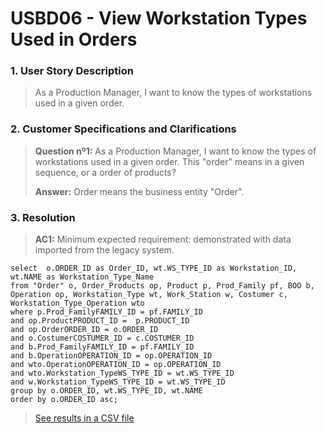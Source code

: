 # USBD06 -  View Workstation Types Used in Orders

### 1. User Story Description

> As a Production Manager, I want to know the types of workstations used in a given order.


### 2. Customer Specifications and Clarifications

> **Question nº1:**
As a Production Manager, I want to know the types of workstations used in a given order.
This "order" means in a given sequence, or a order of products?
>
> **Answer:**
Order means the business entity "Order".


### 3. Resolution

>**AC1:** Minimum expected requirement: demonstrated with data imported from the
legacy system.

    select  o.ORDER_ID as Order_ID, wt.WS_TYPE_ID as Workstation_ID, wt.NAME as Workstation_Type_Name
    from "Order" o, Order_Products op, Product p, Prod_Family pf, BOO b, Operation op, Workstation_Type wt, Work_Station w, Costumer c, Workstation_Type_Operation wto
    where p.Prod_FamilyFAMILY_ID = pf.FAMILY_ID
    and op.ProductPRODUCT_ID =  p.PRODUCT_ID
    and op.OrderORDER_ID = o.ORDER_ID
    and o.CostumerCOSTUMER_ID = c.COSTUMER_ID
    and b.Prod_FamilyFAMILY_ID = pf.FAMILY_ID
    and b.OperationOPERATION_ID = op.OPERATION_ID
    and wto.OperationOPERATION_ID = op.OPERATION_ID
    and wto.Workstation_TypeWS_TYPE_ID = wt.WS_TYPE_ID
    and w.Workstation_TypeWS_TYPE_ID = wt.WS_TYPE_ID
    group by o.ORDER_ID, wt.WS_TYPE_ID, wt.NAME
    order by o.ORDER_ID asc;


>[See results in a CSV file](csv_result/USBD06.csv)





